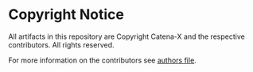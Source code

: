 # Copyright Notice

All artifacts in this repository are Copyright Catena-X and the respective contributors. All rights reserved. 

For more information on the contributors see [authors file](AUTHORS.md). 